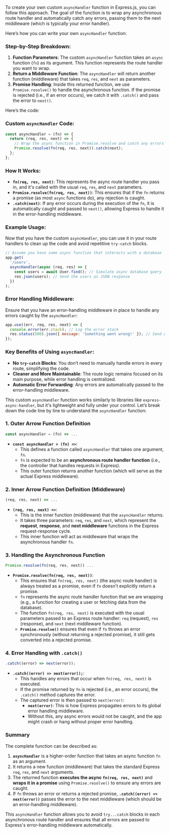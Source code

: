 To create your own custom `asyncHandler` function in Express.js, you can follow this approach. The goal of the function is to wrap any asynchronous route handler and automatically catch any errors, passing them to the next middleware (which is typically your error handler).

Here’s how you can write your own `asyncHandler` function:

### Step-by-Step Breakdown:

1. **Function Parameters**: The custom `asyncHandler` function takes an `async` function (`fn`) as its argument. This function represents the route handler you want to wrap.
2. **Return a Middleware Function**: The `asyncHandler` will return another function (middleware) that takes `req`, `res`, and `next` as parameters.
3. **Promise Handling**: Inside this returned function, we use `Promise.resolve()` to handle the asynchronous function. If the promise is rejected (i.e., if an error occurs), we catch it with `.catch()` and pass the error to `next()`.

Here’s the code:

### Custom `asyncHandler` Code:

```js
const asyncHandler = (fn) => {
  return (req, res, next) => {
    // Wrap the async function in Promise.resolve and catch any errors
    Promise.resolve(fn(req, res, next)).catch(next);
  };
};
```

### How It Works:

- **`fn(req, res, next)`**: This represents the async route handler you pass in, and it's called with the usual `req`, `res`, and `next` parameters.
- **`Promise.resolve(fn(req, res, next))`**: This ensures that if the `fn` returns a promise (as most `async` functions do), any rejection is caught.
- **`.catch(next)`**: If any error occurs during the execution of the `fn`, it is automatically caught and passed to `next()`, allowing Express to handle it in the error-handling middleware.

### Example Usage:

Now that you have the custom `asyncHandler`, you can use it in your route handlers to clean up the code and avoid repetitive `try-catch` blocks.

```js
// Assume you have some async function that interacts with a database
app.get(
  '/users',
  asyncHandler(async (req, res) => {
    const users = await User.find(); // Simulate async database query
    res.json(users); // Send the users as JSON response
  })
);
```

### Error Handling Middleware:

Ensure that you have an error-handling middleware in place to handle any errors caught by the `asyncHandler`:

```js
app.use((err, req, res, next) => {
  console.error(err.stack); // Log the error stack
  res.status(500).json({ message: 'Something went wrong!' }); // Send error response
});
```

### Key Benefits of Using `asyncHandler`:

- **No `try-catch` Blocks**: You don’t need to manually handle errors in every route, simplifying the code.
- **Cleaner and More Maintainable**: The route logic remains focused on its main purpose, while error handling is centralized.
- **Automatic Error Forwarding**: Any errors are automatically passed to the error-handling middleware.

This custom `asyncHandler` function works similarly to libraries like `express-async-handler`, but it's lightweight and fully under your control.
Let’s break down the code line by line to understand the `asyncHandler` function:

### 1. **Outer Arrow Function Definition**

```js
const asyncHandler = (fn) => ...
```

- **`const asyncHandler = (fn) =>`**:
  - This defines a function called `asyncHandler` that takes one argument, `fn`.
  - `fn` is expected to be an **asynchronous route handler function** (i.e., the controller that handles requests in Express).
  - This outer function returns another function (which will serve as the actual Express middleware).

### 2. **Inner Arrow Function Definition (Middleware)**

```js
(req, res, next) => ...
```

- **`(req, res, next) =>`**:
  - This is the inner function (middleware) that the `asyncHandler` returns.
  - It takes three parameters: `req`, `res`, and `next`, which represent the **request**, **response**, and **next middleware** functions in the Express request-response cycle.
  - This inner function will act as middleware that wraps the asynchronous handler `fn`.

### 3. **Handling the Asynchronous Function**

```js
Promise.resolve(fn(req, res, next)) ...
```

- **`Promise.resolve(fn(req, res, next))`**:
  - This ensures that `fn(req, res, next)` (the async route handler) is always treated as a promise, even if `fn` doesn't explicitly return a promise.
  - `fn` represents the async route handler function that we are wrapping (e.g., a function for creating a user or fetching data from the database).
  - The function `fn(req, res, next)` is executed with the usual parameters passed to an Express route handler: `req` (request), `res` (response), and `next` (next middleware function).
  - **`Promise.resolve()`** ensures that even if `fn` throws an error synchronously (without returning a rejected promise), it still gets converted into a rejected promise.

### 4. **Error Handling with `.catch()`**

```js
.catch((error) => next(error));
```

- **`.catch((error) => next(error));`**:
  - This handles any errors that occur when `fn(req, res, next)` is executed.
  - If the promise returned by `fn` is rejected (i.e., an error occurs), the `.catch()` method captures the error.
  - The captured error is then passed to `next(error)`:
    - **`next(error)`**: This is how Express propagates errors to its global error handling middleware.
    - Without this, any async errors would not be caught, and the app might crash or hang without proper error handling.

### Summary

The complete function can be described as:

1. **`asyncHandler`** is a higher-order function that takes an async function `fn` as an argument.
2. It returns a new function (middleware) that takes the standard Express `req`, `res`, and `next` arguments.
3. The returned function **executes the async `fn(req, res, next)`** and **wraps it in a promise** using `Promise.resolve()` to ensure any errors are caught.
4. If `fn` throws an error or returns a rejected promise, **`.catch((error) => next(error))`** passes the error to the next middleware (which should be an error-handling middleware).

This `asyncHandler` function allows you to avoid `try...catch` blocks in each asynchronous route handler and ensures that all errors are passed to Express's error-handling middleware automatically.

